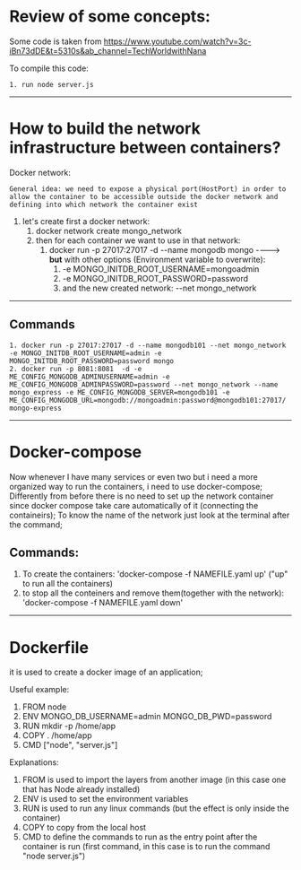 # Review of some concepts:

Some code is taken from https://www.youtube.com/watch?v=3c-iBn73dDE&t=5310s&ab_channel=TechWorldwithNana

To compile this code:


    1. run node server.js

--------------------------------------------------------

# How to build the network infrastructure between containers?

Docker network:

    General idea: we need to expose a physical port(HostPort) in order to allow the container to be accessible outside the docker network and defining into which network the container exist

1. let's create first a docker network:
    1. docker network create mongo_network
    2. then for each container we want to use in that network:
        1. docker run -p 27017:27017 -d --name mongodb mongo ----> **but** with other options (Environment variable to overwrite):
             1. -e MONGO_INITDB_ROOT_USERNAME=mongoadmin
             2. -e MONGO_INITDB_ROOT_PASSWORD=password
            3. and the new created network: --net mongo_network
--------------------------------------------------------
## Commands
    1. docker run -p 27017:27017 -d --name mongodb101 --net mongo_network -e MONGO_INITDB_ROOT_USERNAME=admin -e MONGO_INITDB_ROOT_PASSWORD=password mongo 
    2. docker run -p 8081:8081  -d -e ME_CONFIG_MONGODB_ADMINUSERNAME=admin -e ME_CONFIG_MONGODB_ADMINPASSWORD=password --net mongo_network --name mongo_express -e ME_CONFIG_MONGODB_SERVER=mongodb101 -e ME_CONFIG_MONGODB_URL=mongodb://mongoadmin:password@mongodb101:27017/   mongo-express

--------------------------------------------------------
# Docker-compose
Now whenever I have many services or even two but i need a more organized way to run the containers, i need to use docker-compose;
Differently from before there is no need to set up the network container since docker compose take care automatically of it (connecting the containeirs);
To know the name of the network just look at the terminal after the command;

## Commands:
1. To create the containers: 'docker-compose -f NAMEFILE.yaml up'  ("up" to run all the containers)
2. to stop all the conteiners and remove them(together with the network): 'docker-compose -f NAMEFILE.yaml down'
--------------------------------------------------------

# Dockerfile
it is used to create a docker image of an application;

Useful example:
1. FROM node
2. ENV MONGO_DB_USERNAME=admin MONGO_DB_PWD=password
3. RUN mkdir -p /home/app
4. COPY . /home/app
5. CMD ["node", "server.js"]

   
Explanations:
1. FROM is used to import the layers from another image (in this case one that has Node already installed)
2. ENV is used to set the environment variables
3. RUN is used to run any linux commands (but the effect is only inside the container)
4. COPY to copy from the local host
5. CMD to define the commands to run as the entry point after the container is run (first command, in this case is to run the command "node server.js")

